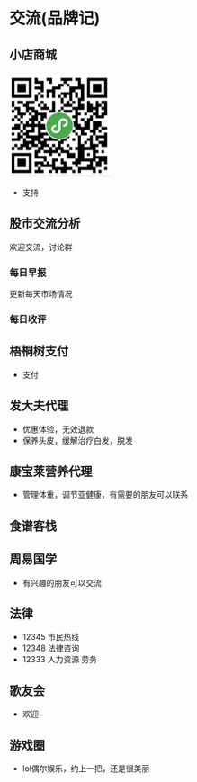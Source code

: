 # 交流(品牌记)

## 小店商城
![](./xd.png)
- 支持

## 股市交流分析
欢迎交流，讨论群
### 每日早报
更新每天市场情况
### 每日收评

## 梧桐树支付
- 支付
<!-- 现金流 -->

## 发大夫代理
- 优惠体验，无效退款
- 保养头皮，缓解治疗白发，脱发

## 康宝莱营养代理
- 管理体重，调节亚健康，有需要的朋友可以联系

## 食谱客栈

## 周易国学
- 有兴趣的朋友可以交流

## 法律
<!-- - 分享，讨论一些职场，社会的那些坑 -->
- 12345 市民热线
- 12348 法律咨询
- 12333 人力资源 劳务

## 歌友会
- 欢迎

## 游戏圈
- lol偶尔娱乐，约上一把，还是很美丽

 
 <comment-comment/> 
 
 
 <comment-comment/> 
 
 
 <comment-comment/> 
 